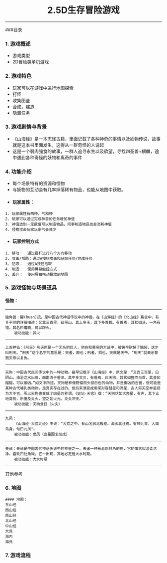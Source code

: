 ﻿# <center>2.5D生存冒险游戏</center>

---
###目录


### 1. 游戏概述
   * 游戏类型
   * 2D冒险类单机游戏

### 2. 游戏特色

   * 玩家可以在游戏中进行地图探索
   * 打怪
   * 收集图鉴
   * 合成，建造
   * 隐藏任务

### 3. 游戏剧情与背景

   * 《山海经》是一本志怪古籍，里面记载了各种神奇的事情以及妖物传说，故事就是这本书里面发生，这得从一群奇怪的人说起
   * 这是一个弱肉强食的故事，一群人追寻永生以及欲望，寻找四圣兽+麒麟，途中遇到各种奇怪的妖物和离奇的事件

### 4. 功能介绍

   * 每个场景特有的资源和怪物
   * 与妖物的互动会有几率掉落稀有物品，也能从地图中获取。
   * #### 玩家属性：
    1. 玩家属性有两种，气和神
    2. 玩家可以通过完成神兽的任务增加神值
    3. 神值达到一定数值可以制造物品，同事制造物品也会消耗神值
    4. 怪物攻击玩家玩家气会减少
   * #### 玩家控制方式
    1. 移动：	通过摇杆进行八个方向移动
    2. 攻击/帮助：通过A按钮攻击和获取任务/完成任务
    3. 拾取：	通过A按钮拾取
    4. 制造：	使用屏幕触控方式
    5. 丢弃：	使用屏幕拖动投放到地图

### 5. 游戏怪物与场景道具
#### 怪物：
---
	独角兽：䑏(huan)疏，是中国古代神话传说中的神兽。在《山海经》的《北山经》篇目中，有关于他的详细描述：又北三百里，曰带山，其上多玉，其下多青碧。有兽焉，其状如马，一角有错，其名曰矔疏，可以辟火。
		被动技能：辟火
---
	上古神仙：《刑天》刑天原是一个无名的巨人，他在和黄帝的大战中，被黄帝砍掉了脑袋，这才叫刑天。“刑天”这个名字的意思是：天者，颠也；刑者，戮也。天就是天帝，“刑天”就表示誓戮天帝以复仇。
---
	天狗：中国古代民间传说中的一种动物。最早记载于《山海经》中，原文是：“又西三百里，曰阴山。浊浴之水出焉，而南流于番泽。其中多文贝，有兽焉，曰天狗，其状如狸而白首，其音如榴榴，可以御凶。”如文中所述，天狗是种像野猫而头部白色的动物，并是御凶的吉兽，很可能是某种古代哺乳类动物，是真实存在过的。但后来演变成用来形容彗星和流星，古人将天空奔星视为大不吉，所以天狗也变成了凶星的称谓。《史记·天官》载：“天狗状如大奔星，有声，其下止地类狗，所堕及炎火，望之如火光，炎炎冲天。”
		被动技能：天狗食日（火灾）
---
	九凤：
		《山海经·大荒北经》中说："大荒之中，有山名曰北极柜。海水北注焉。有神九首，人面鸟身，句曰九凤"。
		被动技能：崇凤（血量回复加成）
---
	夫诸：夫诸是中国古代神话传说中的神兽之一，夫诸一种长着四只角的鹿，它的情状似温柔洁净，喜欢四处角戏，它一出现，其地必定是大水时期。
		被动技能：大水时期
---
[其他参考](https://baike.baidu.com/item/%E5%B1%B1%E6%B5%B7%E7%BB%8F%E5%BC%82%E5%85%BD/3666170?fr=aladdin)

### 6. 地图

	#### 地图：
	东山经
	西山经
	南山经
	北山经
	中山经
	大荒
	海内
	海外
### 7. 游戏流程

